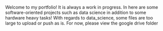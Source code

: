 Welcome to my portfolio! It is always a work in progress. In here are some software-oriented projects such as data science in addition to some hardware heavy tasks!
With regards to data_science, some files are too large to upload or push as is. For now, please view the google drive folder
